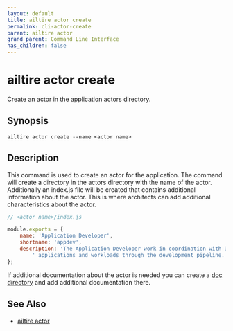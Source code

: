 ```yaml
---
layout: default
title: ailtire actor create
permalink: cli-actor-create
parent: ailtire actor
grand_parent: Command Line Interface
has_children: false
---
```


# ailtire actor create

Create an actor in the application actors directory.

## Synopsis

```shell
ailtire actor create --name <actor name> 
```

## Description

This command is used to create an actor for the application. The command will create a directory in the actors directory with the name of the actor.
Additionally an index.js file will be created that contains additional information about the actor. This is where architects can add additional characteristics about the actor.

```javascript
// <actor name>/index.js

module.exports = {
    name: 'Application Developer',
    shortname: 'appdev',
    description: 'The Application Developer work in coordination with DevOps to manage services,' +
        ' applications and workloads through the development pipeline.'
};
```
If additional documentation about the actor is needed you can create a [doc directory](documentation) and add additional documentation there.

## See Also

* [ailtire actor](cli-actor)
